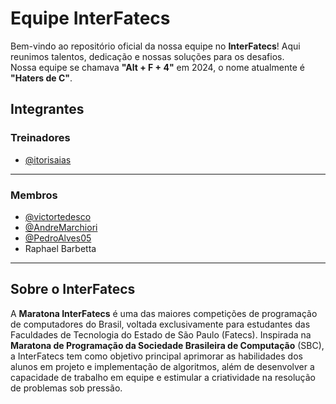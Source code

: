 # Equipe InterFatecs

Bem-vindo ao repositório oficial da nossa equipe no **InterFatecs**! Aqui reunimos talentos, dedicação e nossas soluções para os desafios. <br>
Nossa equipe se chamava **"Alt + F + 4"** em 2024, o nome atualmente é **"Haters de C"**.

## Integrantes

### Treinadores
- [@itorisaias](https://github.com/itorisaias)  

---

### Membros
- [@victortedesco](https://github.com/victortedesco)  
- [@AndreMarchiori](https://github.com/AndreMarchiori)  
- [@PedroAlves05](https://github.com/PedroAlves05)  
- Raphael Barbetta  

---

## Sobre o InterFatecs

A **Maratona InterFatecs** é uma das maiores competições de programação de computadores do Brasil, voltada exclusivamente para estudantes das Faculdades de Tecnologia do Estado de São Paulo (Fatecs). Inspirada na **Maratona de Programação da Sociedade Brasileira de Computação** (SBC), a InterFatecs tem como objetivo principal aprimorar as habilidades dos alunos em projeto e implementação de algoritmos, além de desenvolver a capacidade de trabalho em equipe e estimular a criatividade na resolução de problemas sob pressão.
